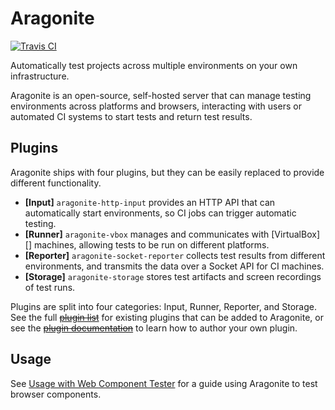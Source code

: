 # Aragonite
[![Travis CI](https://travis-ci.org/rweda/aragonite.svg?branch=master)](https://travis-ci.org/rweda/aragonite)

Automatically test projects across multiple environments on your own infrastructure.

Aragonite is an open-source, self-hosted server that can manage testing environments across platforms and browsers,
interacting with users or automated CI systems to start tests and return test results.

## Plugins

Aragonite ships with four plugins, but they can be easily replaced to provide different functionality.

- **[Input]** `aragonite-http-input` 
  provides an HTTP API that can automatically start environments, so CI jobs can trigger automatic testing.
- **[Runner]** `aragonite-vbox` 
  manages and communicates with [VirtualBox][] machines, allowing tests to be run on different platforms.
- **[Reporter]** `aragonite-socket-reporter`
  collects test results from different environments, and transmits the data over a Socket API for CI machines.
- **[Storage]** `aragonite-storage`
  stores test artifacts and screen recordings of test runs.

Plugins are split into four categories: Input, Runner, Reporter, and Storage.
See the full ~~[plugin list][]~~ for existing plugins that can be added to Aragonite, or see the
~~[plugin documentation][]~~ to learn how to author your own plugin.

## Usage

See [Usage with Web Component Tester][] for a guide using Aragonite to test browser components.

[plugin list]: https://github.com/rweda/aragonite/wiki
[plugin documentation]: https://github.com/rweda/aragonite/wiki
[Usage with Web Component Tester]: https://github.com/rweda/aragonite/wiki/Usage-with-Web-Component-Tester
